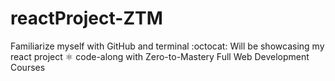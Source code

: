 # reactProject-ZTM
Familiarize myself with GitHub and terminal :octocat:
Will be showcasing my react project :atom_symbol: code-along with Zero-to-Mastery Full Web Development Courses
